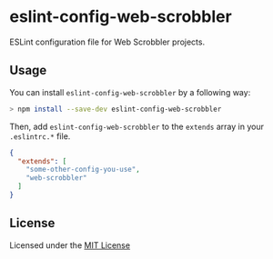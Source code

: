 # eslint-config-web-scrobbler

ESLint configuration file for Web Scrobbler projects.

## Usage

You can install `eslint-config-web-scrobbler` by a following way:
```sh
> npm install --save-dev eslint-config-web-scrobbler
```

Then, add `eslint-config-web-scrobbler` to the `extends` array in your
`.eslintrc.*` file.
```json
{
  "extends": [
    "some-other-config-you-use",
    "web-scrobbler"
  ]
}
```

## License

Licensed under the [MIT License](./LICENSE)